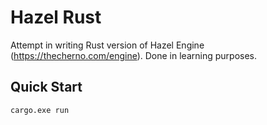 # Hazel Rust
Attempt in writing Rust version of Hazel Engine (https://thecherno.com/engine).
Done in learning purposes.

## Quick Start
```
cargo.exe run
```
